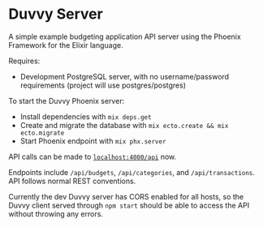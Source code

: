 # Duvvy Server
A simple example budgeting application API server using the Phoenix Framework for the Elixir language.

Requires:

  * Development PostgreSQL server, with no username/password requirements (project will use postgres/postgres)

To start the Duvvy Phoenix server:

  * Install dependencies with `mix deps.get`
  * Create and migrate the database with `mix ecto.create && mix ecto.migrate`
  * Start Phoenix endpoint with `mix phx.server`

API calls can be made to [`localhost:4000/api`](http://localhost:4000/api) now.

Endpoints include `/api/budgets`, `/api/categories`, and `/api/transactions`. API follows normal REST conventions.

Currently the dev Duvvy server has CORS enabled for all hosts, so the Duvvy client
served through `npm start` should be able to access the API without throwing any errors.